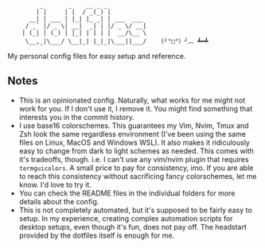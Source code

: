 ```
         _       _    __ _ _
        | |     | |  / _(_) |
      __| | ___ | |_| |_ _| | ___  ___
     / _` |/ _ \| __|  _| | |/ _ \/ __|
    | (_| | (_) | |_| | | | |  __/\__ \
     \__,_|\___/ \__|_| |_|_|\___||___/    (╯°□°）╯︵ ┻━┻
```

My personal config files for easy setup and reference.

## Notes
- This is an opinionated config. Naturally, what works for me might not work for you. If I don't use it, I remove it. You might find something that interests you in the commit history.
- I use base16 colorschemes. This guarantees my Vim, Nvim, Tmux and Zsh look the same regardless environment (I've been using the same files on Linux, MacOS and Windows WSL). It also makes it ridiculously easy to change from dark to light schemes as needed. This comes with it's tradeoffs, though. i.e. I can't use any vim/nvim plugin that requires `termguicolors`. A small price to pay for consistency, imo. If you are able to reach this consistency without sacrificing fancy colorschemes, let me know. I'd love to try it.
- You can check the README files in the individual folders for more details about the config.
- This is not completely automated, but it's supposed to be fairly easy to setup. In my experience, creating complex automation scripts for desktop setups, even though it's fun, does not pay off. The headstart provided by the dotfiles itself is enough for me.

